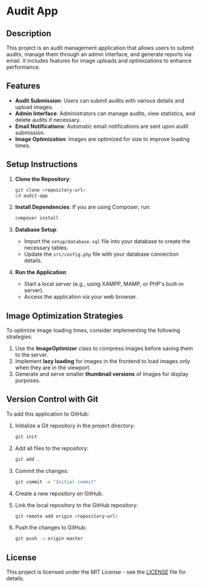 # Audit App

## Description
This project is an audit management application that allows users to submit audits, manage them through an admin interface, and generate reports via email. It includes features for image uploads and optimizations to enhance performance.

## Features
- **Audit Submission**: Users can submit audits with various details and upload images.
- **Admin Interface**: Administrators can manage audits, view statistics, and delete audits if necessary.
- **Email Notifications**: Automatic email notifications are sent upon audit submission.
- **Image Optimization**: Images are optimized for size to improve loading times.

## Setup Instructions
1. **Clone the Repository**: 
   ```bash
   git clone <repository-url>
   cd audit-app
   ```

2. **Install Dependencies**: 
   If you are using Composer, run:
   ```bash
   composer install
   ```

3. **Database Setup**: 
   - Import the `setup/database.sql` file into your database to create the necessary tables.
   - Update the `src/config.php` file with your database connection details.

4. **Run the Application**: 
   - Start a local server (e.g., using XAMPP, MAMP, or PHP's built-in server).
   - Access the application via your web browser.

## Image Optimization Strategies
To optimize image loading times, consider implementing the following strategies:
1. Use the **ImageOptimizer** class to compress images before saving them to the server.
2. Implement **lazy loading** for images in the frontend to load images only when they are in the viewport.
3. Generate and serve smaller **thumbnail versions** of images for display purposes.

## Version Control with Git
To add this application to GitHub:
1. Initialize a Git repository in the project directory:
   ```bash
   git init
   ```

2. Add all files to the repository:
   ```bash
   git add .
   ```

3. Commit the changes:
   ```bash
   git commit -m "Initial commit"
   ```

4. Create a new repository on GitHub.

5. Link the local repository to the GitHub repository:
   ```bash
   git remote add origin <repository-url>
   ```

6. Push the changes to GitHub:
   ```bash
   git push -u origin master
   ```

## License
This project is licensed under the MIT License - see the [LICENSE](LICENSE) file for details.